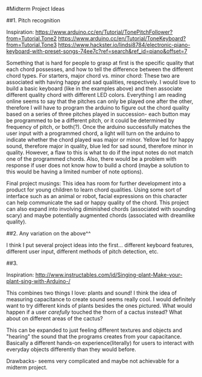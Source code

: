 #Midterm Project Ideas

##1. Pitch recognition

Inspiration: https://www.arduino.cc/en/Tutorial/TonePitchFollower?from=Tutorial.Tone2
             https://www.arduino.cc/en/Tutorial/ToneKeyboard?from=Tutorial.Tone3
             https://www.hackster.io/lindsi8784/electronic-piano-keyboard-with-preset-songs-74ee7c?ref=search&ref_id=piano&offset=7

Something that is hard for people to grasp at first is the specific quality that each chord possesses, and how to tell the difference between the different chord types. For starters, major chord vs. minor chord: These two are associated with having happy and sad qualities, respectively. I would love to build a basic keyboard (like in the examples above) and then associate different quality chord with different LED colors. Everything I am reading online seems to say that the pitches can only be played one after the other, therefore I will have to program the arduino to figure out the chord quality based on a series of three pitches played in succession- each button may be programmed to be a different pitch, or it could be determined by frequency of pitch, or both(?). Once the arduino successfully matches the user input with a programmed chord, a light will turn on the arduino to indicate whether the chord played was major or minor. Yellow led for happy sound, therefore major in quality, blue led for sad sound, therefore minor in quality. However, a flaw to this is what to do if the input notes do not match one of the programmed chords. Also, there would be a problem with response if user does not know how to build a chord (maybe a solution to this would be having a limited number of note options).

Final project musings: This idea has room for further development into a product for young children to learn chord qualities. Using some sort of interface such as an animal or robot, facial expressions on this character can help communicate the sad or happy quality of the chord. This project can also expand into involving diminished chords (associated with sounding scary) and maybe potentially augmented chords (associated with dreamlike quality).

##2. Any variation on the above^^

I think I put several project ideas into the first... different keyboard features, different user input, different methods of pitch detection, etc.

##3.

Inspiration: http://www.instructables.com/id/Singing-plant-Make-your-plant-sing-with-Arduino-/

This combines two things I love: plants and sound! I think the idea of measuring capacitance to create sound seems really cool. I would definitely want to try different kinds of plants besides the ones pictured. What would happen if a user *carefully* touched the thorn of a cactus instead? What about on different areas of the cactus?

This can be expanded to just feeling different textures and objects and "hearing" the sound that the programs creates from your capacitance. Basically a different hands-on experience(literally) for users to interact with everyday objects differently than they would before.

Drawbacks- seems very complicated and maybe not achievable for a midterm project.
